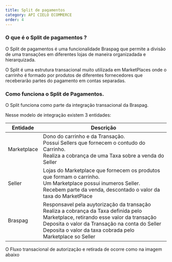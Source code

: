 ```yaml
---
title: Split de pagamentos
category: API CIELO ECOMMERCE
order: 4
---
```

### O que é o Split de pagamentos ?

O Split de pagamentos é uma funcionalidade Braspag que permite a divisão de uma transações em diferentes lojas de maneira organizadada e hierarquizada.

O Split é uma estrutura transacional muito utilizada em MarketPlaces onde o carrinho é formado por produtos de diferentes fornecedores que receberarão partes do pagamento em contas separadas.


### Como funciona o Split de Pagamentos.


O Split funciona como parte da integração transacional da Braspag.

Nesse modelo de integração existem  3 entidades:

| Entidade    | Descrição                                                                                                                                                                                   |
|-------------|---------------------------------------------------------------------------------------------------------------------------------------------------------------------------------------------|
| Marketplace | Dono do carrinho e da Transação. <br> Possui Sellers que fornecem o contudo do Carrinho.<br> Realiza a cobrança de uma Taxa sobre a venda do Seller <br>                                    |
| Seller      | Lojas do Marketplace que fornecem os produtos que formam o carrinho.<br> Um Marketplace possui inumeros Seller. <br> Recebem parte da venda, descontado o valor da taxa do MarketPlace<br>  |
| Braspag     | Responsavel pela auytorização da transação <br> Realiza a cobrança da Taxa definida pelo Marketplace, retirando esse valor da transação <br> Deposita o valor da Transação na conta do Seller <br> Deposita o valor da taxa cobrada pelo Marketplace so Seller |

O Fluxo transacional de autorização e retirada de ocorre como na imagem abaixo